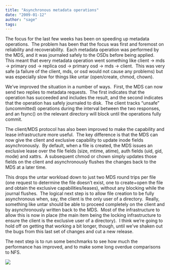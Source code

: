 ```yaml
---
title: "Asynchronous metadata operations"
date: "2009-01-12"
author: "sage"
tags: 
---
```


The focus for the last few weeks has been on speeding up metadata operations.  The problem has been that the focus was first and foremost on reliability and recoverability.  Each metadata operation was performed by the MDS, and it was journaled safely to the OSDs before being applied.  This meant that every metadata operation went something like client -> mds -> primary osd -> replica osd -> primary osd -> mds -> client.  This was very safe (a failure of the client, mds, or osd would not cause any problems) but was especially slow for things like untar (open/create, chmod, chown).

We’ve improved the situation in a number of ways.  First, the MDS can now send two replies to metadata requests.  The first indicates that the operation has succeeded and includes the result, and the second indicates that the operation has safely journaled to disk.  The client tracks “unsafe” (uncommitted) operations during the interval between the two responses, and an fsync() on the relevant directory will block until the operations fully commit.

The client/MDS protocol has also been improved to make the capability and lease infrastructure more useful.  The key difference is that the MDS can now give the client and exclusive capability to update inode fields asynchronously.  By default, when a file is created, the MDS issues an exclusive lease over the file fields (size, mtime, atime), auth fields (uid, gid, mode) and xattrs.  A subsequent chmod or chown simply updates those fields on the client and asynchronously flushes the changes back to the MDS at a later time.

This drops the untar workload down to just two MDS round trips per file (one request to determine the file doesn’t exist, one to create+open the file and obtain the exclusive capabilities/leases), without any blocking while the journal flushes.  The logical next step is to allow file creation to be fully asynchronous when, say, the client is the only user of a directory.  Really, something like untar should be able to proceed completely on the client and by asynchronously written back to the MDS.  Most of the infrastructure to allow this is now in place (the main item being the locking infrastructure to ensure the client is the exclusive user of a directory).  I think we’re going to hold off on getting that working a bit longer, though, until we’ve shaken out the bugs from this last set of changes and cut a new release.

The next step is to run some benchmarks to see how much the performance has improved, and to make some long overdue comparisons to NFS.

![](http://track.hubspot.com/__ptq.gif?a=268973&k=14&bu=http://ceph.com&r=http://ceph.com/dev-notes/asynchronous-metadata-operations/&bvt=rss&p=wordpress)
